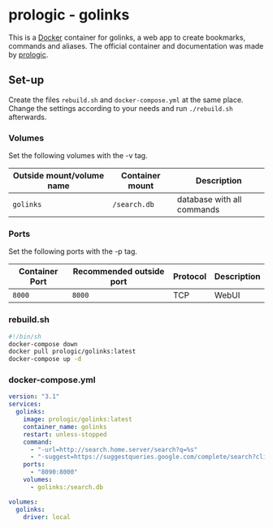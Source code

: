 # prologic - golinks

This is a [Docker](/wiki/docker.md) container for golinks, a web app to create
bookmarks, commands and aliases.
The official container and documentation was made by
[prologic](https://git.mills.io/prologic/golinks).

## Set-up

Create the files `rebuild.sh` and `docker-compose.yml` at the same place.
Change the settings according to your needs and run `./rebuild.sh` afterwards.

### Volumes

Set the following volumes with the -v tag.

| Outside mount/volume name | Container mount | Description                |
| ------------------------- | --------------- | -------------------------- |
| `golinks`                 | `/search.db`    | database with all commands |

### Ports

Set the following ports with the -p tag.

| Container Port | Recommended outside port | Protocol | Description |
| -------------- | ------------------------ | -------- | ----------- |
| `8000`         | `8000`                   | TCP      | WebUI       |

### rebuild.sh

```sh
#!/bin/sh
docker-compose down
docker pull prologic/golinks:latest
docker-compose up -d
```

### docker-compose.yml

```yml
version: "3.1"
services:
  golinks:
    image: prologic/golinks:latest
    container_name: golinks
    restart: unless-stopped
    command:
      - "-url=http://search.home.server/search?q=%s"
      - "-suggest=https://suggestqueries.google.com/complete/search?client=firefox&q=%s"
    ports:
      - "8090:8000"
    volumes:
      - golinks:/search.db

volumes:
  golinks:
    driver: local
```
